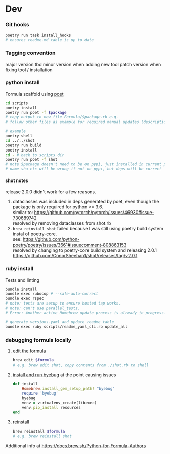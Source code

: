 # Dev
### Git hooks
```bash
poetry run task install_hooks
# ensures readme.md table is up to date
```

### Tagging convention
major version tbd
minor version when adding new tool
patch version when fixing tool / installation

### python install
Formula scaffold using [poet](https://github.com/tdsmith/homebrew-pypi-poet)
```bash
cd scripts
poetry install
poetry run poet -f $package
# copy output to new file Formula/$package.rb e.g.
# follow other files as example for required manual updates (description, version, test, etc.)
```

```bash
# example
poetry shell
cd ../../shot
poetry run build
poetry install
cd - # back to scripts dir
poetry run poet -f shot
# note $package doesn't need to be on pypi, just installed in current python environment.
# name sha etc will be wrong if not on pypi, but deps will be correct
```

#### shot notes
release 2.0.0 didn't work for a few reasons.
1. dataclasses was included in deps generated by poet, even though the package is only required for python <= 3.6.  
    similar to: https://github.com/pytorch/pytorch/issues/46930#issue-730689742  
    resolved by removing dataclasses from shot.rb
2. `brew reinstall shot` failed because I was still using poetry build system instal of poetry-core.  
    see: https://github.com/python-poetry/poetry/issues/3661#issuecomment-808863153  
    resolved by changing to poetry-core build system and releasing 2.0.1  
    https://github.com/ConorSheehan1/shot/releases/tag/v2.0.1

### ruby install
Tests and linting
```bash
bundle install
bundle exec rubocop # --safe-auto-correct
bundle exec rspec
# note: tests are setup to ensure hosted tap works. 
# note: can't use parallel_tests.
# Error: Another active Homebrew update process is already in progress.

# generate versions.yaml and update readme table
bundle exec ruby scripts/readme_yaml_cli.rb update_all
```

### debugging formula locally
1. [edit the formula](https://github.com/Homebrew/brew/issues/1505#issuecomment-260575386)
    ```bash
    brew edit $formula
    # e.g. brew edit shot, copy contents from ./shot.rb to shell
    ```

2. [install and run byebug](https://discourse.brew.sh/t/debugging-homebrew-using-pry-byebug/3234/4) at the point causing issues
    ```ruby
    def install
        Homebrew.install_gem_setup_path! "byebug"
        require 'byebug'
        byebug
        venv = virtualenv_create(libexec)
        venv.pip_install resources
    end
    ```

3. reinstall
    ```bash
    brew reinstall $formula
    # e.g. brew reinstall shot
    ```

Additional info at https://docs.brew.sh/Python-for-Formula-Authors

